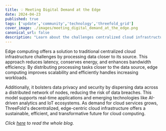 ```yaml
---
title: 💡 Meeting Digital Demand at the Edge 
date: 2024-04-23
published: true
tags: ['update','community','technology','threefold_grid']
cover_image: ./images/meeting_digital_demand_at_the_edge.png
canonical_url: false
description: "Learn about the challenges centralized cloud infrastructures will have with growing digital demand and how edge computing platforms like ThreeFold bring a solution."
---
```


Edge computing offers a solution to traditional centralized cloud infrastructure challenges by processing data closer to its source. This approach reduces latency, conserves energy, and enhances bandwidth efficiency. By distributing processing tasks closer to the data source, edge computing improves scalability and efficiently handles increasing workloads. 

Additionally, it bolsters data privacy and security by dispersing data across a distributed network of nodes, reducing the risk of data breaches. This model supports real-time applications and emerging technologies like AI-driven analytics and IoT ecosystems. As demand for cloud services grows, ThreeFold's decentralized, edge-centric cloud infrastructure offers a sustainable, efficient, and transformative future for cloud computing.

*Click [here](https://www.threefold.io/blog/edge-computing/) to read the whole blog.*